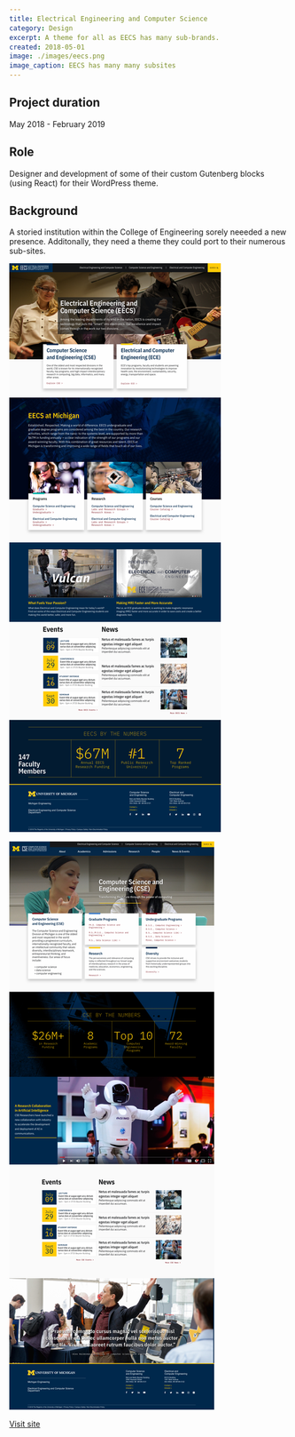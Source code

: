 ```yaml
---
title: Electrical Engineering and Computer Science
category: Design
excerpt: A theme for all as EECS has many sub-brands.
created: 2018-05-01
image: ./images/eecs.png
image_caption: EECS has many many subsites
---
```

## Project duration

May 2018 - February 2019

## Role

Designer and development of some of their custom Gutenberg blocks (using React) for their WordPress theme.

## Background

A storied institution within the College of Engineering sorely neeeded a new presence. Additonally, they need a theme they could port to their numerous sub-sites.

![Home page of EECS](./images/eecs-home.jpg)

![EECS division page](./images/eecs-division.jpg)

[Visit site](https://eecs.engin.umich.edu/)